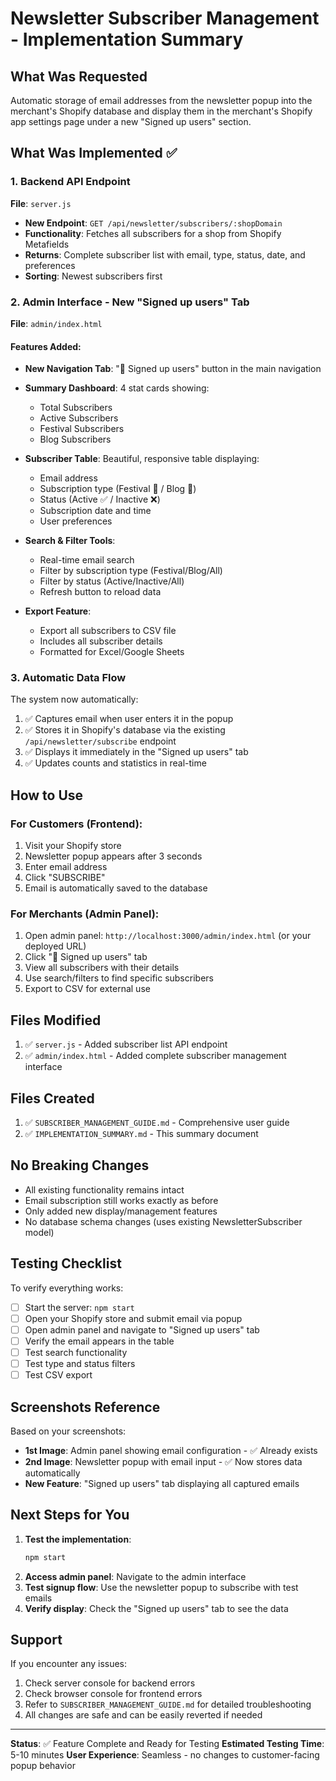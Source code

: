# Newsletter Subscriber Management - Implementation Summary

## What Was Requested
Automatic storage of email addresses from the newsletter popup into the merchant's Shopify database and display them in the merchant's Shopify app settings page under a new "Signed up users" section.

## What Was Implemented ✅

### 1. Backend API Endpoint
**File**: `server.js`
- **New Endpoint**: `GET /api/newsletter/subscribers/:shopDomain`
- **Functionality**: Fetches all subscribers for a shop from Shopify Metafields
- **Returns**: Complete subscriber list with email, type, status, date, and preferences
- **Sorting**: Newest subscribers first

### 2. Admin Interface - New "Signed up users" Tab
**File**: `admin/index.html`

#### Features Added:
- **New Navigation Tab**: "👥 Signed up users" button in the main navigation
- **Summary Dashboard**: 4 stat cards showing:
  - Total Subscribers
  - Active Subscribers
  - Festival Subscribers
  - Blog Subscribers

- **Subscriber Table**: Beautiful, responsive table displaying:
  - Email address
  - Subscription type (Festival 🎪 / Blog 📝)
  - Status (Active ✅ / Inactive ❌)
  - Subscription date and time
  - User preferences

- **Search & Filter Tools**:
  - Real-time email search
  - Filter by subscription type (Festival/Blog/All)
  - Filter by status (Active/Inactive/All)
  - Refresh button to reload data

- **Export Feature**:
  - Export all subscribers to CSV file
  - Includes all subscriber details
  - Formatted for Excel/Google Sheets

### 3. Automatic Data Flow
The system now automatically:
1. ✅ Captures email when user enters it in the popup
2. ✅ Stores it in Shopify's database via the existing `/api/newsletter/subscribe` endpoint
3. ✅ Displays it immediately in the "Signed up users" tab
4. ✅ Updates counts and statistics in real-time

## How to Use

### For Customers (Frontend):
1. Visit your Shopify store
2. Newsletter popup appears after 3 seconds
3. Enter email address
4. Click "SUBSCRIBE"
5. Email is automatically saved to the database

### For Merchants (Admin Panel):
1. Open admin panel: `http://localhost:3000/admin/index.html` (or your deployed URL)
2. Click "👥 Signed up users" tab
3. View all subscribers with their details
4. Use search/filters to find specific subscribers
5. Export to CSV for external use

## Files Modified
1. ✅ `server.js` - Added subscriber list API endpoint
2. ✅ `admin/index.html` - Added complete subscriber management interface

## Files Created
1. ✅ `SUBSCRIBER_MANAGEMENT_GUIDE.md` - Comprehensive user guide
2. ✅ `IMPLEMENTATION_SUMMARY.md` - This summary document

## No Breaking Changes
- All existing functionality remains intact
- Email subscription still works exactly as before
- Only added new display/management features
- No database schema changes (uses existing NewsletterSubscriber model)

## Testing Checklist
To verify everything works:
- [ ] Start the server: `npm start`
- [ ] Open your Shopify store and submit email via popup
- [ ] Open admin panel and navigate to "Signed up users" tab
- [ ] Verify the email appears in the table
- [ ] Test search functionality
- [ ] Test type and status filters
- [ ] Test CSV export

## Screenshots Reference
Based on your screenshots:
- **1st Image**: Admin panel showing email configuration - ✅ Already exists
- **2nd Image**: Newsletter popup with email input - ✅ Now stores data automatically
- **New Feature**: "Signed up users" tab displaying all captured emails

## Next Steps for You
1. **Test the implementation**:
   ```bash
   npm start
   ```
2. **Access admin panel**: Navigate to the admin interface
3. **Test signup flow**: Use the newsletter popup to subscribe with test emails
4. **Verify display**: Check the "Signed up users" tab to see the data

## Support
If you encounter any issues:
1. Check server console for backend errors
2. Check browser console for frontend errors
3. Refer to `SUBSCRIBER_MANAGEMENT_GUIDE.md` for detailed troubleshooting
4. All changes are safe and can be easily reverted if needed

---

**Status**: ✅ Feature Complete and Ready for Testing
**Estimated Testing Time**: 5-10 minutes
**User Experience**: Seamless - no changes to customer-facing popup behavior

